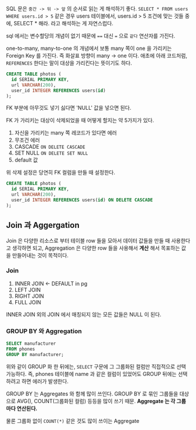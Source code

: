 SQL 문은 `중간 -> 뒤 -> 앞` 의 순서로 읽는 게 해석하기 좋다.
`SELECT * FROM users WHERE users.id > 5` 같은 경우 users 테이블에서, users.id > 5 조건에 맞는 것들 중에, SELECT \* 해라. 라고 해석하는 게 자연스럽다.

sql 에서는 변수할당의 개념이 없기 때문에 `==` 대신 `=` 으로 `같다` 연산자를 가진다.

one-to-many, many-to-one 의 개념에서 보통 many 쪽이 one 을 가리키는 Foreign Key 를 가진다. 즉 화살표 방향이 many -> one 이다. 애초에 아래 코드처럼, `REFERENCES` 한다는 말이 대상을 가리킨다는 뜻이기도 하다.

```sql
CREATE TABLE photos (
  id SERIAL PRIMARY KEY,
  url VARCHAR(200),
  user_id INTEGER REFERENCES users(id)
);
```

FK 부분에 아무것도 넣기 싫다면 'NULL' 값을 넣으면 된다.

FK 가 가리키는 대상이 삭제되었을 때 어떻게 할지는 약 5가지가 있다.

1. 자신을 가리키는 many 쪽 레코드가 있다면 에러
2. 무조건 에러
3. CASCADE `ON DELETE CASCADE`
4. SET NULL `ON DELETE SET NULL`
5. default 값

위 삭제 설정은 당연히 FK 컬럼을 만들 때 설정한다.

```sql
CREATE TABLE photos (
  id SERIAL PRIMARY KEY,
  url VARCHAR(200),
  user_id INTEGER REFERENCES users(id) ON DELETE CASCADE
);
```

## Join 과 Aggergation

Join 은 다양한 리소스로 부터 테이블 row 들을 모아서 데이터 값들을 만들 때 사용한다고 생각하면 되고, Aggregation 은 다양한 row 들을 사용해서 **계산** 해서 목표하는 값을 만들어내는 것이 목적이다.

### Join

1. INNER JOIN <- DEFAULT in pg
1. LEFT JOIN
1. RIGHT JOIN
1. FULL JOIN

INNER JOIN 외의 JOIN 에서 매칭되지 않는 모든 값들은 NULL 이 된다.

### GROUP BY 와 Aggregation

```sql
SELECT manufacturer
FROM phones
GROUP BY manufacturer;
```

위와 같이 GROUP 화 한 뒤에는, `SELECT` 구문에 그 그룹화된 컬럼만 직접적으로 선택 가능하다. 즉, phones 테이블에 name 과 같은 컬럼이 있었어도 GROUP 뒤에는 선택하려고 하면 에러가 발생한다.

GROUP BY 는 Aggregates 와 함께 많이 쓰인다. GROUP BY 로 묶인 그룹들을 대상으로 AVG(), COUNT(그룹화된 컬럼) 등등을 많이 쓰기 때문. **Aggregate 는 각 그룹마다 연산된다.**

물론 그룹화 없이 `COUNT(*)` 같은 것도 많이 쓰이는 Aggregate
